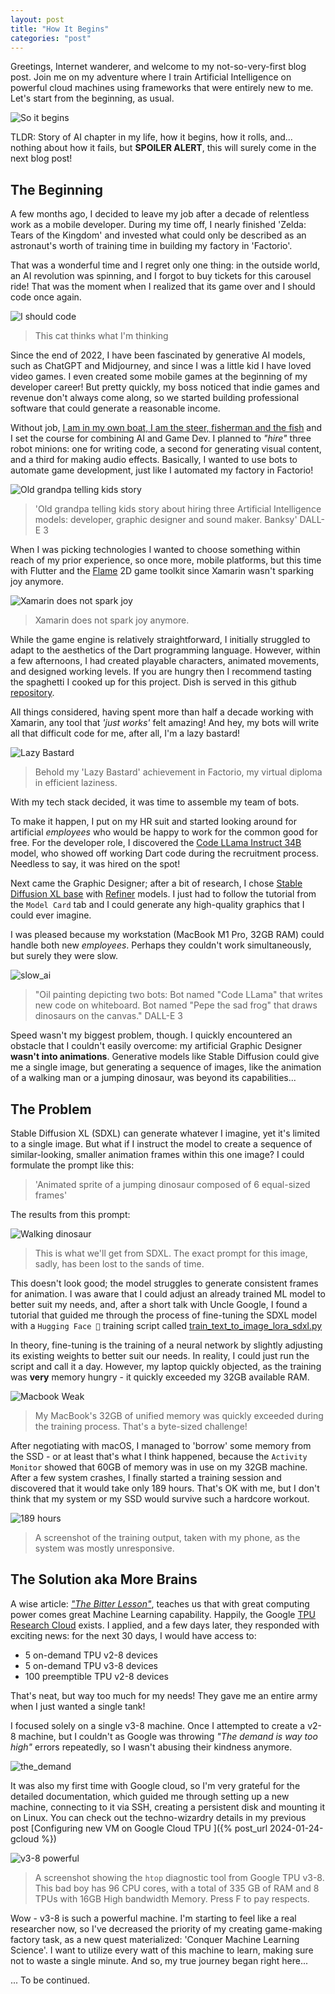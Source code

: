 ```yaml
---
layout: post
title: "How It Begins"
categories: "post"
---
```


Greetings, Internet wanderer, and welcome to my not-so-very-first blog post. Join me on my adventure where I train Artificial Intelligence on powerful cloud machines using frameworks that were entirely new to me. Let's start from the beginning, as usual.

![So it begins](/assets/2024-01-26/lotr_so_it_begins.gif)

<div class="spoiler">
<span class="normal-text">TLDR: Story of AI chapter in my life, how it begins, how it rolls, and...</span>
<span class="hidden-text" tabindex="0">nothing about how it fails, but <b>SPOILER ALERT</b>, this will surely come in the next blog post!</span>
</div>

## The Beginning 

A few months ago, I decided to leave my job after a decade of relentless work as a mobile developer. During my time off, I nearly finished 'Zelda: Tears of the Kingdom' and invested what could only be described as an astronaut's worth of training time in building my factory in 'Factorio'.

That was a wonderful time and I regret only one thing: in the outside world, an AI revolution was spinning, and I forgot to buy tickets for this carousel ride! That was the moment when I realized that its game over and I should code once again.

![I should code](/assets/2024-01-26/i_should_code.jpg)
> This cat thinks what I'm thinking

Since the end of 2022, I have been fascinated by generative AI models, such as ChatGPT and Midjourney, and since I was a little kid I have loved video games. I even created some mobile games at the beginning of my developer career! But pretty quickly, my boss noticed that indie games and revenue don't always come along, so we started building professional software that could generate a reasonable income.

Without job, [I am in my own boat, I am the steer, fisherman and the fish](https://youtu.be/sw9ETYHtzis?si=XltmWlemUTS7iZwF&t=35) and I set the course for combining AI and Game Dev. I planned to _"hire"_ three robot minions: one for writing code, a second for generating visual content, and a third for making audio effects. Basically, I wanted to use bots to automate game development, just like I automated my factory in Factorio!


![Old grandpa telling kids story](/assets/2024-01-26/3_devs.jpeg)
>'Old grandpa telling kids story about hiring three Artificial Intelligence models: developer, graphic designer and sound maker. Banksy' DALL-E 3


When I was picking technologies I wanted to choose something within reach of my prior experience, so once more, mobile platforms, but this time with Flutter and the [Flame](https://docs.flame-engine.org/) 2D game toolkit since Xamarin wasn't sparking joy anymore.

![Xamarin does not spark joy](/assets/2024-01-26/xamarin_sparks_joy.jpg)
> Xamarin does not spark joy anymore.

While the game engine is relatively straightforward, I initially struggled to adapt to the aesthetics of the Dart programming language. However, within a few afternoons, I had created playable characters, animated movements, and designed working levels. If you are hungry then I recommend tasting the spaghetti I cooked up for this project. Dish is served in this github [repository](https://github.com/PawKanarek/dino).

All things considered, having spent more than half a decade working with Xamarin, any tool that _'just&nbsp;works'_ felt amazing! And hey, my bots will write all that difficult code for me, after all, I'm a lazy bastard!


![Lazy Bastard](/assets/2024-01-26/lazy_bastard.png)
> Behold my 'Lazy Bastard' achievement in Factorio, my virtual diploma in efficient laziness.


With my tech stack decided, it was time to assemble my team of bots.

To make it happen, I put on my HR suit and started looking around for artificial _employees_ who would be happy to work for the common good for free. For the developer role, I discovered the [Code LLama Instruct 34B](https://huggingface.co/codellama/CodeLlama-34b-Instruct-hf) model, who showed off working Dart code during the recruitment process. Needless to say, it was hired on the spot! 

Next came the Graphic Designer; after a bit of research, I chose [Stable Diffusion XL base](https://huggingface.co/stabilityai/stable-diffusion-xl-base-1.0) with [Refiner](https://huggingface.co/stabilityai/stable-diffusion-xl-refiner-1.0) models. I just had to follow the tutorial from the `Model Card` tab and I could generate any high-quality graphics that I could ever imagine.

I was pleased because my workstation (MacBook M1 Pro, 32GB RAM) could handle both new _employees_. Perhaps they couldn't work simultaneously, but surely they were slow.


![slow_ai](/assets/2024-01-26/slow_ai.jpeg)
> "Oil painting depicting two bots: Bot named "Code LLama" that writes new code on whiteboard. Bot named "Pepe the sad frog" that draws dinosaurs on the canvas."  DALL-E 3


Speed wasn't my biggest problem, though. I quickly encountered an obstacle that I couldn't easily overcome: my artificial Graphic Designer __wasn't into animations__. Generative models like Stable Diffusion could give me a single image, but generating a sequence of images, like the animation of a walking man or a jumping dinosaur, was beyond its capabilities...

## The Problem

Stable Diffusion XL (SDXL) can generate whatever I imagine, yet it's limited to a single image. But what if I instruct the model to create a sequence of similar-looking, smaller animation frames within this one image? I could formulate the prompt like this: 

> 'Animated sprite of a jumping dinosaur composed of 6 equal-sized frames' 

The results from this prompt:

![Walking dinosaur](/assets/2024-01-26/walking_dinosaur.jpeg)
> This is what we'll get from SDXL. The exact prompt for this image, sadly, has been lost to the sands of time.

This doesn't look good; the model struggles to generate consistent frames for animation. I was aware that I could adjust an already trained ML model to better suit my needs, and, after a short talk with Uncle Google, I found a tutorial that guided me through the process of fine-tuning the SDXL model with a `Hugging Face 🤗` training script called [train_text_to_image_lora_sdxl.py](https://github.com/huggingface/diffusers/blob/457abdf2cf31956a15df7233187b0b358307c7d1/examples/text_to_image/train_text_to_image_lora_sdxl.py)

In theory, fine-tuning is the training of a neural network by slightly adjusting its existing weights to better suit our needs. In reality, I could just run the script and call it a day. However, my laptop quickly objected, as the training was **very** memory hungry - it quickly exceeded my 32GB available RAM. 


![Macbook Weak](/assets/2024-01-26/macbook_weak.png)
> My MacBook's  32GB of unified memory was quickly exceeded during the training process. That's a byte-sized challenge!


After negotiating with macOS, I managed to 'borrow' some memory from the SSD - or at least that's what I think happened, because the `Activity Monitor` showed that 60GB of memory was in use on my 32GB machine. After a few system crashes, I finally started a training session and discovered that it would take only 189 hours. That's OK with me, but I don't think that my system or my SSD would survive such a hardcore workout.

![189 hours](/assets/2024-01-26/189_h.png)
> A screenshot of the training output, taken with my phone, as the system was mostly unresponsive. 

## The Solution aka More Brains

A wise article: _["The Bitter Lesson"](http://www.incompleteideas.net/IncIdeas/BitterLesson.html)_, teaches us that with great computing power comes great Machine Learning capability. Happily, the Google [TPU Research Cloud](https://sites.research.google/trc/about/) exists. I applied, and a few days later, they responded with exciting news: for the next 30 days, I would have access to:
- 5 on-demand TPU v2-8 devices
- 5 on-demand TPU v3-8 devices
- 100 preemptible TPU v2-8 devices

That's neat, but way too much for my needs! They gave me an entire army when I just wanted a single tank!

I focused solely on a single v3-8 machine. Once I attempted to create a v2-8 machine, but I couldn't as Google was throwing _"The demand is way too high"_ errors repeatedly, so I wasn't abusing their kindness anymore. 

![the_demand](/assets/2024-01-26/the_demand.jpeg)

It was also my first time with Google cloud, so I'm very grateful for the detailed documentation, which guided me through setting up a new machine, connecting to it via SSH, creating a persistent disk and mounting it on Linux. You can check out the techno-wizardry details in my previous post [Configuring new VM on Google Cloud TPU
]({% post_url 2024-01-24-gcloud %})

![v3-8 powerful](/assets/2024-01-26/htop_v3-8.png)
> A screenshot showing the `htop` diagnostic tool from Google TPU v3-8. This bad boy has 96 CPU cores, with a total of 335 GB of RAM and 8 TPUs with 16GB High bandwidth Memory. Press F to pay respects.

Wow - v3-8 is such a powerful machine. I'm starting to feel like a real researcher now, so I've decreased the priority of my creating game-making factory task, as a new quest materialized: 'Conquer Machine Learning Science'. I want to utilize every watt of this machine to learn, making sure not to waste a single minute. And so, my true journey began right here...

... To be continued.
